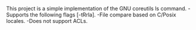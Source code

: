 This project is a simple implementation of the GNU coreutils ls command.
  -Supports the following flags [-tRrla].
  -File compare based on C/Posix locales.
  -Does not support ACLs.

